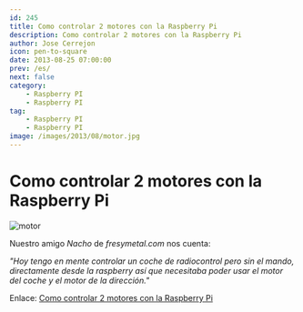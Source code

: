 ```yaml
---
id: 245
title: Como controlar 2 motores con la Raspberry Pi
description: Como controlar 2 motores con la Raspberry Pi
author: Jose Cerrejon
icon: pen-to-square
date: 2013-08-25 07:00:00
prev: /es/
next: false
category:
    - Raspberry PI
    - Raspberry PI
tag:
    - Raspberry PI
    - Raspberry PI
image: /images/2013/08/motor.jpg
---
```


# Como controlar 2 motores con la Raspberry Pi

![motor](/images/2013/08/motor.jpg)

Nuestro amigo _Nacho_ de _fresymetal.com_ nos cuenta:

_"Hoy tengo en mente controlar un coche de radiocontrol pero sin el mando, directamente desde la raspberry así que necesitaba poder usar el motor del coche y el motor de la dirección."_

Enlace: [Como controlar 2 motores con la Raspberry Pi](https://www.fresymetal.com/como-controlar-2-motores-con-raspberry/)
